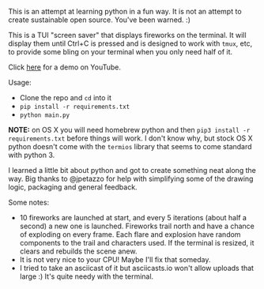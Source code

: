 This is an attempt at learning python in a fun way. It is not an attempt to
create sustainable open source. You've been warned. :)

This is a TUI "screen saver" that displays fireworks on the terminal. It will
display them until Ctrl+C is pressed and is designed to work with `tmux`, etc,
to provide some bling on your terminal when you only need half of it.

Click [here](https://www.youtube.com/watch?v=Y973e3n8vxk) for a demo on YouTube.

Usage:

-   Clone the repo and `cd` into it
-   `pip install -r requirements.txt`
-   `python main.py`

**NOTE:** on OS X you will need homebrew python and then `pip3 install -r
requirements.txt` before things will work. I don't know why, but stock OS X
python doesn't come with the `termios` library that seems to come standard with
python 3.

I learned a little bit about python and got to create something neat along the
way. Big thanks to @jpetazzo for help with simplifying some of the drawing
logic, packaging and general feedback.

Some notes:

-   10 fireworks are launched at start, and every 5 iterations (about half a second) a new one is launched. Fireworks trail north and have a chance of exploding on every frame. Each flare and explosion have random components to the trail and characters used. If the terminal is resized, it clears and rebuilds the scene anew.
-   It is not very nice to your CPU! Maybe I'll fix that someday.
-   I tried to take an asciicast of it but asciicasts.io won't allow uploads that large :) It's quite needy with the terminal.
